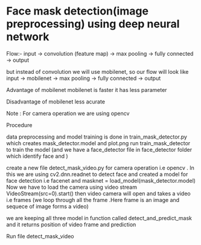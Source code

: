 # Face mask detection(image preprocessing) using deep neural network

Flow:-
input -> convolution (feature map) -> max pooling -> fully connected -> output

but instead of convolution we will use mobilenet, so our flow will look like
input -> mobilenet -> max pooling -> fully connected -> output

Advantage of mobilenet
mobilenet is faster
it has less parameter

Disadvantage of mobilenet
less acurate

Note : For camera operation we are using opencv

Procedure

data preprocessing and model training is done in train_mask_detector.py which creates mask_detector.model and plot.png
run train_mask_detector to train the model
(and we have a face_detector file in face_detector folder which identify face and )

create a new file detect_mask_video.py for camera operation i.e opencv .
In this we are using cv2.dnn.readnet to detect face and created a model for face detection i.e facenet and masknet = load_model(mask_detector.model)
Now we have to load the camera using video stream
VideoStream(src=0).start()
then video camera will open and takes a video i.e frames (we loop through all the frame .Here frame is an image and sequece of image forms a video)

we are keeping all three model in function called detect_and_predict_mask and it returns position of video frame and prediction

Run file detect_mask_video
